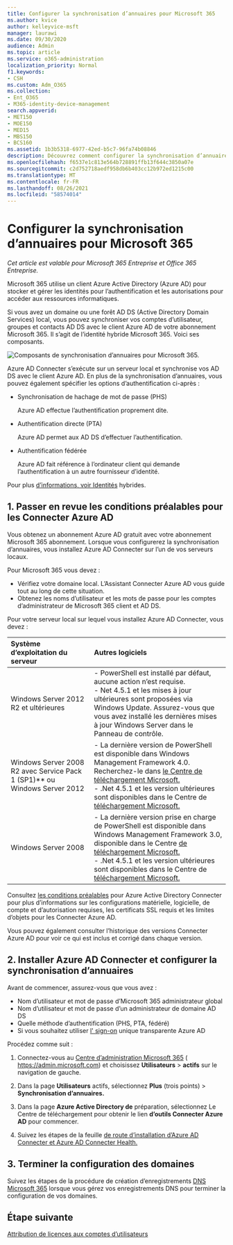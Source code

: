 ```yaml
---
title: Configurer la synchronisation d’annuaires pour Microsoft 365
ms.author: kvice
author: kelleyvice-msft
manager: laurawi
ms.date: 09/30/2020
audience: Admin
ms.topic: article
ms.service: o365-administration
localization_priority: Normal
f1.keywords:
- CSH
ms.custom: Adm_O365
ms.collection:
- Ent_O365
- M365-identity-device-management
search.appverid:
- MET150
- MOE150
- MED15
- MBS150
- BCS160
ms.assetid: 1b3b5318-6977-42ed-b5c7-96fa74b08846
description: Découvrez comment configurer la synchronisation d’annuaires entre Microsoft 365 et votre active Directory local.
ms.openlocfilehash: f6537e1c813e564b728891ffb13f644c3850a07e
ms.sourcegitcommit: c2d752718aedf958db6b403cc12b972ed1215c00
ms.translationtype: MT
ms.contentlocale: fr-FR
ms.lasthandoff: 08/26/2021
ms.locfileid: "58574014"
---
```

# <a name="set-up-directory-synchronization-for-microsoft-365"></a>Configurer la synchronisation d’annuaires pour Microsoft 365

*Cet article est valable pour Microsoft 365 Entreprise et Office 365 Entreprise.*

Microsoft 365 utilise un client Azure Active Directory (Azure AD) pour stocker et gérer les identités pour l’authentification et les autorisations pour accéder aux ressources informatiques. 

Si vous avez un domaine ou une forêt AD DS (Active Directory Domain Services) local, vous pouvez synchroniser vos comptes d’utilisateur, groupes et contacts AD DS avec le client Azure AD de votre abonnement Microsoft 365. Il s’agit de l’identité hybride Microsoft 365. Voici ses composants.

![Composants de synchronisation d’annuaires pour Microsoft 365.](../media/about-microsoft-365-identity/hybrid-identity.png)

Azure AD Connecter s’exécute sur un serveur local et synchronise vos AD DS avec le client Azure AD. En plus de la synchronisation d’annuaires, vous pouvez également spécifier les options d’authentification ci-après :

- Synchronisation de hachage de mot de passe (PHS)

  Azure AD effectue l’authentification proprement dite.

- Authentification directe (PTA)

  Azure AD permet aux AD DS d’effectuer l’authentification.

- Authentification fédérée

  Azure AD fait référence à l’ordinateur client qui demande l’authentification à un autre fournisseur d’identité.

Pour plus [d’informations, voir Identités](plan-for-directory-synchronization.md) hybrides.
  
## <a name="1-review-prerequisites-for-azure-ad-connect"></a>1. Passer en revue les conditions préalables pour les Connecter Azure AD

Vous obtenez un abonnement Azure AD gratuit avec votre abonnement Microsoft 365 abonnement. Lorsque vous configurerez la synchronisation d’annuaires, vous installez Azure AD Connecter sur l’un de vos serveurs locaux.
  
Pour Microsoft 365 vous devez :
  
- Vérifiez votre domaine local. L’Assistant Connecter Azure AD vous guide tout au long de cette situation.
- Obtenez les noms d’utilisateur et les mots de passe pour les comptes d’administrateur de Microsoft 365 client et AD DS.

Pour votre serveur local sur lequel vous installez Azure AD Connecter, vous devez :
  
|**Système d’exploitation du serveur**|**Autres logiciels**|
|:-----|:-----|
|Windows Server 2012 R2 et ultérieures | - PowerShell est installé par défaut, aucune action n’est requise.  <br> - Net 4.5.1 et les mises à jour ultérieures sont proposées via Windows Update. Assurez-vous que vous avez installé les dernières mises à jour Windows Server dans le Panneau de contrôle. |
|Windows Server 2008 R2 avec Service Pack 1 (SP1)** ou Windows Server 2012 | - La dernière version de PowerShell est disponible dans Windows Management Framework 4.0. Recherchez-le dans [le Centre de téléchargement Microsoft.](https://go.microsoft.com/fwlink/p/?LinkId=717996)  <br> - .Net 4.5.1 et les version ultérieures sont disponibles dans le Centre de [téléchargement Microsoft.](https://go.microsoft.com/fwlink/p/?LinkId=717996) |
|Windows Server 2008 | - La dernière version prise en charge de PowerShell est disponible dans Windows Management Framework 3.0, disponible dans le Centre [de téléchargement Microsoft.](https://go.microsoft.com/fwlink/p/?LinkId=717996)  <br> - .Net 4.5.1 et les version ultérieures sont disponibles dans le Centre de [téléchargement Microsoft.](https://go.microsoft.com/fwlink/p/?LinkId=717996) |

Consultez [les conditions préalables](/azure/active-directory/hybrid/how-to-connect-install-prerequisites) pour Azure Active Directory Connecter pour plus d’informations sur les configurations matérielle, logicielle, de compte et d’autorisation requises, les certificats SSL requis et les limites d’objets pour les Connecter Azure AD.
  
Vous pouvez également consulter l’historique [](/azure/active-directory/hybrid/reference-connect-version-history) des versions Connecter Azure AD pour voir ce qui est inclus et corrigé dans chaque version.

## <a name="2-install-azure-ad-connect-and-configure-directory-synchronization"></a>2. Installer Azure AD Connecter et configurer la synchronisation d’annuaires

Avant de commencer, assurez-vous que vous avez :

- Nom d’utilisateur et mot de passe d’Microsoft 365 administrateur global
- Nom d’utilisateur et mot de passe d’un administrateur de domaine AD DS
- Quelle méthode d’authentification (PHS, PTA, fédéré)
- Si vous souhaitez utiliser [l' sign-on](/azure/active-directory/hybrid/how-to-connect-sso) unique transparente Azure AD

Procédez comme suit :

1. Connectez-vous au [Centre d’administration Microsoft 365](https://admin.microsoft.com) ( https://admin.microsoft.com) et choisissez **Utilisateurs** \> **actifs** sur le navigation de gauche.
2. Dans la page **Utilisateurs** actifs, sélectionnez **Plus** (trois points) \> **Synchronisation d’annuaires.**
  
3. Dans la page **Azure Active Directory de** préparation, sélectionnez Le Centre de téléchargement pour obtenir le lien **d’outils Connecter Azure AD** pour commencer. 
4. Suivez les étapes de la feuille [de route d’installation d’Azure AD Connecter et Azure AD Connecter Health.](/azure/active-directory/hybrid/how-to-connect-install-roadmap)

## <a name="3-finish-setting-up-domains"></a>3. Terminer la configuration des domaines

Suivez les étapes de la procédure de création d’enregistrements [DNS Microsoft 365](/office365/admin/get-help-with-domains/create-dns-records-at-any-dns-hosting-provider) lorsque vous gérez vos enregistrements DNS pour terminer la configuration de vos domaines.

## <a name="next-step"></a>Étape suivante

[Attribution de licences aux comptes d’utilisateurs](assign-licenses-to-user-accounts.md)